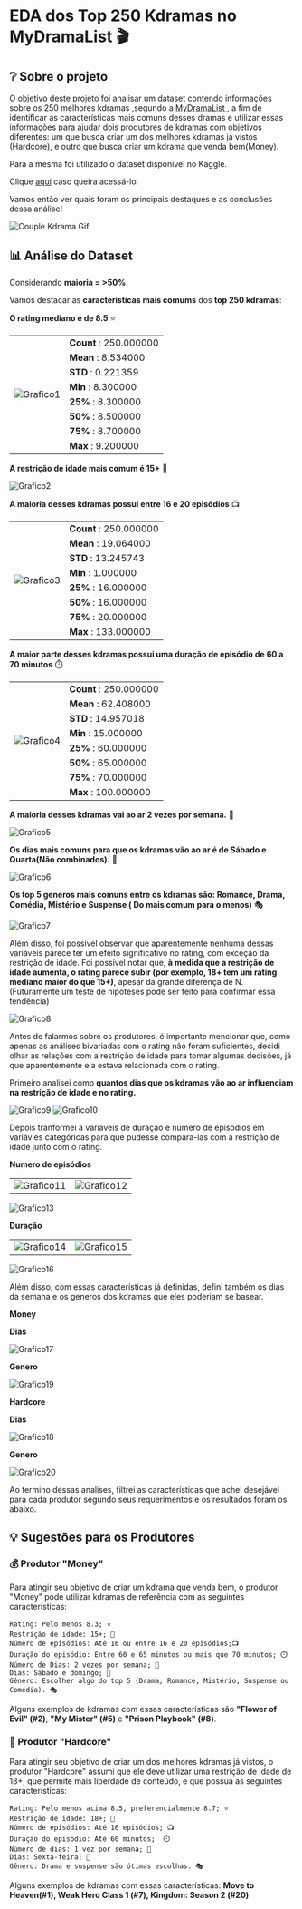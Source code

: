 # EDA  dos Top 250 Kdramas no MyDramaList 🎬

## ❔ Sobre o projeto

O objetivo deste projeto foi analisar um dataset contendo informações sobre os 250 melhores kdramas ,segundo a <a href = "https://mydramalist.com"> MyDramaList </a> , a fim de identificar as características mais comuns desses dramas e utilizar essas informações para ajudar dois produtores de kdramas com objetivos diferentes: um que busca criar um dos melhores kdramas já vistos (Hardcore), e outro que busca criar um kdrama que venda bem(Money).

Para a mesma foi utilizado o dataset disponível no Kaggle.

Clique <a href  = "https://www.kaggle.com/datasets/ahbab911/top-250-korean-dramas-kdrama-dataset" >aqui</a> caso queira acessá-lo. 

Vamos então ver quais foram os principais destaques e as conclusões dessa análise!

![Couple Kdrama Gif](https://media.giphy.com/media/ZdAOatkOA7Q13ENNWz/giphy.gif)

## 📊 Análise do Dataset 

Considerando **maioria = >50%.**

Vamos destacar as **caracteristicas mais comums** dos **top 250 kdramas**:

 **O rating mediano  é de 8.5** ⭐
 <table>
 
 <tr>
 <td rowspan="9"><img src="imagens/Grafico1.png" alt="Grafico1"/></td>
 <td> <b>Count</b> : 250.000000 </td>


 </tr>
 <tr>

 <td><b>Mean</b> : 8.534000</td>


</tr>
<tr>

<td><b>STD</b> : 0.221359</td>

</tr>

 <tr>

<td><b>Min</b> : 8.300000</td>

</tr>

 <tr>

<td><b>25%</b> : 8.300000</td>

</tr>

 <tr>

<td><b>50%</b> : 8.500000</td>

</tr>

 <tr>

<td><b>75%</b> : 8.700000</td>

</tr>
 <tr>

<td><b>Max</b> : 9.200000</td>

</tr>

</table>



 **A restrição de idade mais comum é 15+** 📛

<img src="imagens/Grafico2.png" alt="Grafico2">

 **A maioria desses kdramas possui entre 16 e 20 episódios** 📺
 
<table>
 
 <tr>
 <td rowspan="9"><img src="imagens/Grafico3.png" alt="Grafico3"/></td>
 <td> <b>Count</b> : 250.000000 </td>


 </tr>
 <tr>

 <td><b>Mean</b> : 19.064000</td>


</tr>
<tr>

<td><b>STD</b> : 13.245743</td>

</tr>

 <tr>

<td><b>Min</b> : 1.000000</td>

</tr>

 <tr>

<td><b>25%</b> : 16.000000</td>

</tr>

 <tr>

<td><b>50%</b> : 16.000000</td>

</tr>

 <tr>

<td><b>75%</b> : 20.000000</td>

</tr>
 <tr>

<td><b>Max</b> : 133.000000</td>

</tr>

</table>


**A maior parte desses kdramas possui uma duração de episódio de 60 a 70 minutos** ⏱️ 

<table>
 
 <tr>
 <td rowspan="9"><img src="imagens/Grafico4.png" alt="Grafico4"/></td>
 <td> <b>Count</b> : 250.000000 </td>
 </tr>
 <tr>
 <td><b>Mean</b> : 62.408000</td>
</tr>
<tr>
<td><b>STD</b> : 14.957018</td>
</tr>
 <tr>
<td><b>Min</b> : 15.000000</td>
</tr>
 <tr>
<td><b>25%</b> : 60.000000</td>
</tr>
 <tr>
<td><b>50%</b> : 65.000000</td>
</tr>
 <tr>
<td><b>75%</b> : 70.000000</td>
</tr>
 <tr>
<td><b>Max</b> : 100.000000</td>
</tr>
</table>

**A maioria desses kdramas vai ao ar 2 vezes por semana.** 📅 

<img src="imagens/Grafico5.png" alt="Grafico5">

 **Os dias mais comuns para que os kdramas vão ao ar é de Sábado e Quarta(Não combinados).** 📅

<img src="imagens/Grafico6.png" alt="Grafico6">

 **Os top 5 generos mais comuns entre os kdramas são: Romance, Drama, Comédia, Mistério e Suspense ( Do mais comum para o menos)** 🎭
 
<img src="imagens/Grafico7.png" alt="Grafico7">

Além disso, foi possível observar que aparentemente nenhuma dessas variáveis parece  ter um efeito significativo no rating, com exceção da restrição de idade. Foi possível notar que, **à medida que a restrição de idade aumenta, o rating parece subir (por exemplo, 18+ tem um rating mediano maior do que 15+)**, apesar da grande diferença de N. (Futuramente um teste de hipóteses pode ser feito para confirmar essa tendência)

<img src="imagens/Grafico8.png" alt="Grafico8">

Antes de falarmos sobre os produtores, é importante mencionar que, como apenas as análises bivariadas com o rating não foram suficientes, decidi olhar as relações com a restrição de idade para tomar algumas decisões, já que aparentemente ela estava relacionada com o rating. 

Primeiro analisei como **quantos dias que os kdramas vão ao ar influenciam na restrição de idade e no rating.**

<img src="imagens/Grafico9.png" alt="Grafico9">

<img src="imagens/Grafico10.png" alt="Grafico10">

Depois tranformei a variaveis de duração e número de episódios em variávies categóricas para que pudesse compara-las com a restrição de idade junto com o rating.

**Numero de episódios**
<table>
<tr>
<td><img src="imagens/Grafico11.png" alt="Grafico11"></td> <td><img src="imagens/Grafico12.png" alt="Grafico12"></td>  
 </tr>
</table>
<img src="imagens/Grafico13.png" alt="Grafico13">

**Duração**

<table>
<tr>
<td><img src="imagens/Grafico14.png" alt="Grafico14"></td> <td><img src="imagens/Grafico15.png" alt="Grafico15"></td>  
 </tr>
</table>
<img src="imagens/Grafico16.png" alt="Grafico16">


Além disso, com essas características já definidas, defini também os dias da semana e os generos dos kdramas que eles poderiam se basear.

**Money**

**Dias**

<img src="imagens/Grafico17.png" alt="Grafico17">

**Genero**

<img src="imagens/Grafico19.png" alt="Grafico19">

**Hardcore**

**Dias**

<img src="imagens/Grafico18.png" alt="Grafico18">

**Genero**

<img src="imagens/Grafico20.png" alt="Grafico20">

Ao termino dessas analises, filtrei as características que achei desejável para cada produtor segundo seus requerimentos e os resultados foram os abaixo.

## 💡 Sugestões para os Produtores

### 💰 Produtor "Money"

Para atingir seu objetivo de criar um kdrama que venda bem, o produtor "Money" pode utilizar kdramas de referência com as seguintes características:

    Rating: Pelo menos 8.3; ⭐
    Restrição de idade: 15+; 📛
    Número de episódios: Até 16 ou entre 16 e 20 episódios;📺
    Duração do episódio: Entre 60 e 65 minutos ou mais que 70 minutos; ⏱️ 
    Número de Dias: 2 vezes por semana; 📅
    Dias: Sábado e domingo; 📅
    Gênero: Escolher algo do top 5 (Drama, Romance, Mistério, Suspense ou Comédia). 🎭

Alguns exemplos de kdramas com essas características são **"Flower of Evil" (#2)**, **"My Mister" (#5)** e **"Prison Playbook" (#8)**.

### 💪 Produtor "Hardcore"

Para atingir seu objetivo de criar um dos melhores kdramas já vistos, o produtor "Hardcore" assumi que ele deve utilizar uma restrição de idade de 18+, que permite mais liberdade de conteúdo, e que possua as seguintes características:

    Rating: Pelo menos acima 8.5, preferencialmente 8.7; ⭐
    Restrição de idade: 18+; 📛
    Número de episódios: Até 16 episódios; 📺
    Duração do episódio: Até 60 minutos;  ⏱️ 
    Número de dias: 1 vez por semana; 📅
    Dias: Sexta-feira; 📅
    Gênero: Drama e suspense são ótimas escolhas. 🎭
    
Alguns exemplos de kdramas com essas características: **Move to Heaven(#1), Weak Hero Class 1 (#7), Kingdom: Season 2 (#20)**
